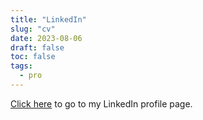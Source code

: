 ```yaml
---
title: "LinkedIn"
slug: "cv"
date: 2023-08-06
draft: false
toc: false
tags:
  - pro
---
```


[Click here](https://www.linkedin.com/in/mlindemann/) to go to my LinkedIn profile page.